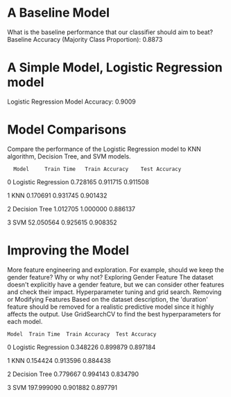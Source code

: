 A Baseline Model
==================================
What is the baseline performance that our classifier should aim to beat? 
Baseline Accuracy (Majority Class Proportion): 0.8873

A Simple Model, Logistic Regression model 
===========================================
Logistic Regression Model Accuracy: 0.9009

Model Comparisons
============================================
Compare the performance of the Logistic Regression model to KNN algorithm, Decision Tree, and SVM models. 

      Model     Train Time   Train Accuracy    Test Accuracy
                 
0  Logistic Regression    0.728165        0.911715       0.911508

1                  KNN    0.170691        0.931745       0.901432

2        Decision Tree    1.012705        1.000000       0.886137

3                  SVM   52.050564        0.925615       0.908352


Improving the Model
=====================================================

More feature engineering and exploration. For example, should we keep the gender feature? Why or why not?
Exploring Gender Feature The dataset doesn't explicitly have a gender feature, but we can consider other features and check their impact.
Hyperparameter tuning and grid search. 
Removing or Modifying Features Based on the dataset description, the 'duration' feature should be removed for a realistic predictive model since it highly affects the output. 
Use GridSearchCV to find the best hyperparameters for each model.

    Model  Train Time  Train Accuracy  Test Accuracy
                 
0  Logistic Regression    0.348226        0.899879       0.897184

1                  KNN    0.154424        0.913596       0.884438

2        Decision Tree    0.779667        0.994143       0.834790

3                  SVM  197.999090        0.901882       0.897791
